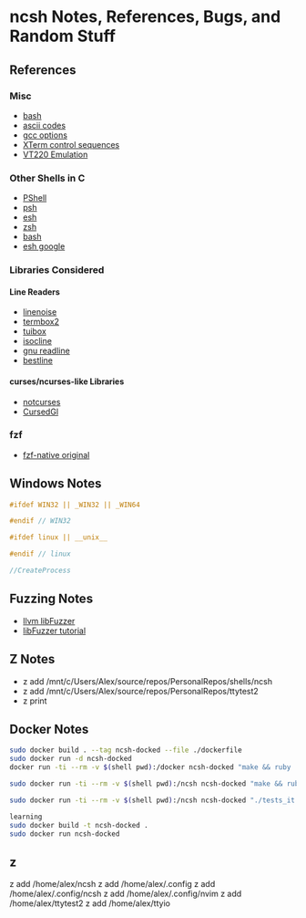 # ncsh Notes, References, Bugs, and Random Stuff

## References

### Misc

* [bash](https://aosabook.org/en/v1/bash.html)
* [ascii codes](https://theasciicode.com.ar/)
* [gcc options](https://gcc.gnu.org/onlinedocs/gcc-10.4.0/gcc/Instrumentation-Options.html)
* [XTerm control sequences](http://invisible-island.net/xterm/ctlseqs/ctlseqs.html)
* [VT220 Emulation](http://www.3waylabs.com/nw/WWW/products/wizcon/vt220.html)

### Other Shells in C

* [PShell](https://github.com/PhilippRados/PShell/tree/master)
* [psh](https://github.com/proh14/psh)
* [esh](https://github.com/aperezdc/esh)
* [zsh](https://github.com/zsh-users/zsh)
* [bash](https://github.com/bminor/bash)
* [esh google](https://github.com/google/esh)

### Libraries Considered

#### Line Readers

* [linenoise](https://github.com/antirez/linenoise/blob/master/README.markdown)
* [termbox2](https://github.com/termbox/termbox2/blob/master/README.md)
* [tuibox](https://github.com/Cubified/tuibox)
* [isocline](https://github.com/daanx/isocline/blob/main/src/common.h)
* [gnu readline](https://savannah.gnu.org/git/?group=readline)
* [bestline](https://github.com/jart/bestline)

#### curses/ncurses-like Libraries

* [notcurses](https://github.com/dankamongmen/notcurses?tab=readme-ov-file)
* [CursedGl](https://github.com/saccharineboi/CursedGL)

### fzf

* [fzf-native original](https://github.com/nvim-telescope/telescope-fzf-native.nvim)

## Windows Notes

``` C
#ifdef WIN32 || _WIN32 || _WIN64

#endif // WIN32

#ifdef linux || __unix__

#endif // linux

//CreateProcess
```

## Fuzzing Notes

* [llvm libFuzzer](https://llvm.org/docs/LibFuzzer.html#corpus)
* [libFuzzer tutorial](https://github.com/google/fuzzing/blob/master/tutorial/libFuzzerTutorial.md#seed-corpus)

## Z Notes

* z add /mnt/c/Users/Alex/source/repos/PersonalRepos/shells/ncsh
* z add /mnt/c/Users/Alex/source/repos/PersonalRepos/ttytest2
* z print

## Docker Notes

``` sh
sudo docker build . --tag ncsh-docked --file ./dockerfile
sudo docker run -d ncsh-docked
docker run -ti --rm -v $(shell pwd):/docker ncsh-docked "make && ruby ./acceptance_tests/directory_short_acceptance_test_runner.rb"

sudo docker run -ti --rm -v $(shell pwd):/ncsh ncsh-docked "make && ruby ./acceptance_tests/acceptance_tests.rb"

sudo docker run -ti --rm -v $(shell pwd):/ncsh ncsh-docked "./tests_it.sh"

learning
sudo docker build -t ncsh-docked .
sudo docker run ncsh-docked
```

## z

z add /home/alex/ncsh
z add /home/alex/.config
z add /home/alex/.config/ncsh
z add /home/alex/.config/nvim
z add /home/alex/ttytest2
z add /home/alex/ttyio
